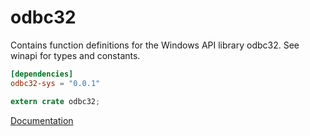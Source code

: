 # odbc32 #
Contains function definitions for the Windows API library odbc32. See winapi for types and constants.

```toml
[dependencies]
odbc32-sys = "0.0.1"
```

```rust
extern crate odbc32;
```

[Documentation](https://retep998.github.io/doc/odbc32/)
